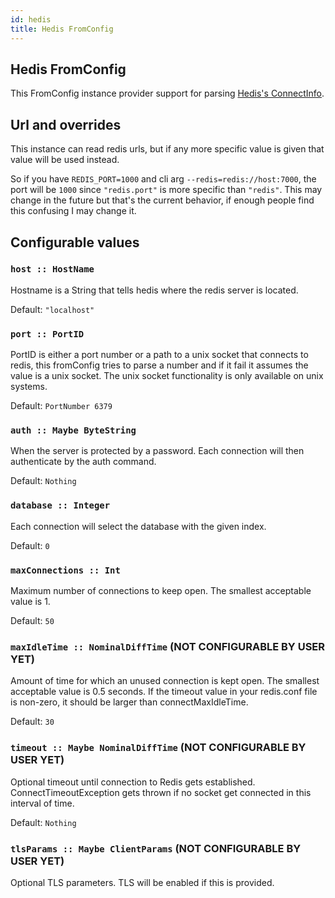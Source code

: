 ```yaml
---
id: hedis
title: Hedis FromConfig
---
```


## Hedis FromConfig

This FromConfig instance provider support for parsing [Hedis's ConnectInfo](https://hackage.haskell.org/package/hedis-0.13.1/docs/Database-Redis.html#t:ConnectInfo).

## Url and overrides

This instance can read redis urls, but if any more specific value is given that value will
be used instead.

So if you have `REDIS_PORT=1000` and cli arg `--redis=redis://host:7000`, the port will be `1000` since
`"redis.port"` is more specific than `"redis"`. This may change in the future but that's the current
behavior, if enough people find this confusing I may change it.

## Configurable values

### `host :: HostName`

Hostname is a String that tells hedis where the redis server is located.

Default: `"localhost"`

### `port :: PortID`

PortID is either a port number or a path to a unix socket that connects to redis, this fromConfig
tries to parse a number and if it fail it assumes the value is a unix socket. The unix socket
functionality is only available on unix systems.

Default: `PortNumber 6379`

### `auth :: Maybe ByteString`

When the server is protected by a password. Each connection will then authenticate by
the auth command.

Default: `Nothing`

### `database :: Integer`

Each connection will select the database with the given index.

Default: `0`

### `maxConnections :: Int`

Maximum number of connections to keep open. The smallest acceptable value is 1.

Default: `50`

### `maxIdleTime :: NominalDiffTime` (NOT CONFIGURABLE BY USER YET)

Amount of time for which an unused connection is kept open. The smallest acceptable value is 0.5 seconds. If the timeout value in your redis.conf file is non-zero, it should be larger than connectMaxIdleTime.

Default: `30`

### `timeout :: Maybe NominalDiffTime` (NOT CONFIGURABLE BY USER YET)

Optional timeout until connection to Redis gets established. ConnectTimeoutException gets thrown if no socket get connected in this interval of time.

Default: `Nothing`

### `tlsParams :: Maybe ClientParams` (NOT CONFIGURABLE BY USER YET)

Optional TLS parameters. TLS will be enabled if this is provided.